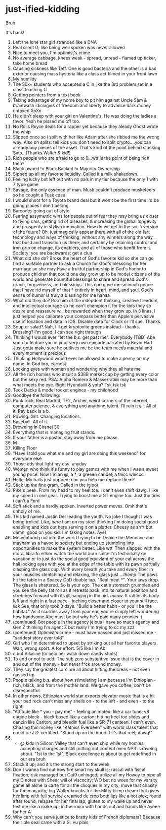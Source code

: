 # just-ified-kidding
Bruh

It's back!

1. Left the lone star girl stranded like a DNA
2. Real silent G; like being well spoken was never allowed
3. Nice to meet you, I'm optimist's crime
4. No average cabbage, knees weak - spread, unread - flamed up ticker, take home bread 
5. Causing sickness like Teff. One is good bacteria and the other is a bad exterior causing mass hysteria like a class act filmed in your front lawn
7. My humility
8. The 50k+ students who accepted a C in like the 3rd problem set in a class teaching C
9. Getting pointers from a text book
10. Taking advantage of my home boy to pit him against Uncle Sam & brainwash idiologies of freedom and liberty to advance dark money untaxed XoXo
11. He didn't sleep with your girl on Valentine's. He was doing the ladies a favor. Yeah he pissed me off too.
12. No Rolls Royce deals for a rapper yet because they aleady Ghost wrote the whip
13. Slipped once so i split with her like Adam after she ribbed me the wrong way. Also on splits: tell kids you don't need to split crypto....you can already buy pieces of the asset. That's kind of the point behind stacking Sats...(Thanks Walter & kid!)
14. Rich people who are afraid to go to 0...wtf is the point of being rich then?
15. Black owned != Black Backed != Majority Ownership
16. Sipped up all my favorite liquidity. Called it a milk shakedown.
17. Feeling lucky but left out with no pals in my tier because the only 1 with 7 type game
18. Savage, the only essence of man. Musk couldn't produce musketeers so he cought a Tusk case
19. I would shoot for a Toyota brand deal but it won't be the first time I'd be going places I don't belong
20. Barcodes going out of style
21. Fearing assymetric wins for people out of fear they may bring us closer to flying cars, getting rid of diseases, & increasing the global longevity and prosperity in stylish innovation. How do we get to the sci-fi version of the future? Oh, just magically appear there with all of the old fart technology and ways of thinking; without any winners along the way that build and transition us there; and certainly by retaining control and iron grip on change, its enablers, and all of those who benfit from it. Society: you are backwards; get a clue 
22. What did she do? Broke the heart of God's favorite kid so she can go find a suitable partner to ask a Church for God's blesssing for her marriage so she may have a fruitful partnership in God's honor to produce children that could one day grow up to be model citizens of the world and generate bountiful blessings to share and spread God's grace, forgiveness, and blessings. This one gave me so much peace that I have rid myself of that * entirely in heart, mind, and soul. God's sense of humor is truly a blessing for me hahaa
23. What did they do? Rob him of the indepdent thinking, creative freedom, and intellectual courage so he can't champion it for the kids they so desire and reasssure will be rewarded when they grow up. In 3 lines, I just helped you calibrate your compass better than Apple's pervasive use of location and data in iOS. Disable data for Clock or I'll sue. Thanks.
24. Soup or salad? Nah, I'll get kryptonite greens instead - thanks. Dressing? I'm good; I can see right through
25. Thinking I would ever "let the b.s. get past me". Everybody [TBD] Abe soon to feature you in your very own episode narrated by Kevin Hart. Just gotta make sure he outlives me bc the team needs material and every moment is precious 
26. Thinking Hollywood would ever be allowed to make a penny on my name. In God bro, earnest.
27. Locking eyes with women and wondering why they all hate me
28. All the rich homies who insult a $38B market cap by getting every color but the sexy red. PSA: Alpha Romero & Masserratiiiii may be more than what meets the eye. Right Hyundaiiii & yota? Tsk tsk tsk
29. Teck Decks & model rocket engines - my childhood
30. Goodbye the following:
30. Punk rock, Real Madrid, TF2, Archer, weird corners of the internet, computer science, & everything and anything talent. I'll ruin it all. All of it. Pay back is a b.
31. Rowing. Grit. Changing locations.
32. Baseball. All of it.
33. Drowning in Chanel 30.
34. Everything that is managing fruit stands.
35. If your father is a pastor, stay away from me please.
36. M
37. Killing Floor
38. "Have I told you what me and my girl are doing this weekend" for everyone else
39. Those ads that light my day; anyday
40. Women who think it's funny to play games with me when I was a sweet young price. Now I'm an @; a *; a greeen candel; a thicc whiccc
41. Hello: My balls just popped; can you help me replace them?
42. Stick up the fine gram. Called in the igloot
43. Pike's peek. From my head to my heel toe. I can't even shift dawg. I like my speed in one gear. Trying to boost me a GT engine too. Just the tires i can't a Ford
44. Soft stick and a hardly spoken. Inverted power moves. Omh that's unholy of me.
45. This kid named Justin Der leading the youth. No joke I thought I was being trolled. Like, here I am on my stool thinking I'm doing social good enabling and kids out here serving it on a platter. Cheesy as sh*t but damn, good on you kid. I'm taking notes. Aye!
46. Me venturing out into the world trying to be Denice the Mennace and mayham as a havoc to society but ending up stumbling into opportunities to make the system better. Like wtf. Then slapped with the moral libra to either watch the world burn since I'm technically on vacation or to just do the social good equivlant of your cat across the hall locking eyes with you at the edge of the table with its pawn partially clasping the glass cup. With every breath you take and every fiber in your muscles clentching and relaxing, the glass just....*thomp* The paws hit the table in a Spacey CoD double tap. "Real meat *". Your jaws drop. The glass is shattered. So is your ego. The cat's stomach grumbles and you see the belly fat roll as it retreats back into its natural posititon and stretches forward with its @ hanging in the aid. *meow*. It rattles its body left and right in a fast pace - inching closer and closer to your still face. *lick* See, that only took 3 days. "Build a better habit - or you'll be the habitat." As it scurries away from your ear, you're simply left wondering how handsome Abe must be but why he's paid many pennies :)
47. (continued) Got people in the agency jelous I have so much agency and Gen Z thinking I'm agent Z but really I'm trying to cc my zzz
48. (continued) Optimist's crime - must have passed and just missed me - "saddest story ever told"
49. Girl who I'm determined to upset by striking out all her favorite players. Wait, wrong sport. A for effort. 5/5 like I'm Ab
50. c but Alkaline (to help her wash down candy shots)
51. To add or not to add. The sub zero substantive issue that is the cover in and out of the money - but never f*ck around money.
52. They say the greatest cars are all about hitting the break - not even gassed up
53. People talking b.s. about how stimulating I am because I'm Ethiopian - rich, black, and from the mother land. We gave you coffee; don't be disrespectful.
54. In other news, Ethiopian world star exports elevator music that is a hit your bed rock can't miss any shells on - to the left - and even - to the right!
55. "Attitude like * you - pay me" - feeling animated; like a car tune; v8 engine block - black boxed like a carton; hitting heel toe slides and dancin like Carlton; and bleedin fuel like a SR-71 canteen. I can't even. Chasing this money like "Katniss Everdeen" with world class talent that could be J.D. certified. "Stand up on the hood if it's that reel; dawg!"
56. * @ kids in Silicon Valley that can't even ship while my homies accepting charges and still putting out content even NPR is raveing about. "1st to the 1st". Black excellence is about to get redefined in our era bruh
57. Stack it up; and it's the strong start to the week
58. Don't wanna find out how fire smart my skull is; rascal with fiscal fixation; risk managed but Cat9 unhinged; utilize all my Howey to pipe all my C notes with Shear will of viscocity; WO but no woes for my varsity game all alone la carte for all the clicques in my city; move that chasity for the manacity; big Walter knocks for the Mitty blimp dream that gives her limp with full service creamed de crop both lips like a hot pick; round after round; relapse for her final lap; gluten to my wake up and never test me like a make up; in the room with hands out and hands like Ayeee for her A
59. Why can't you serve justice to bratty kids of French diplomats? Because their ple deal came with a Sil vu plais
